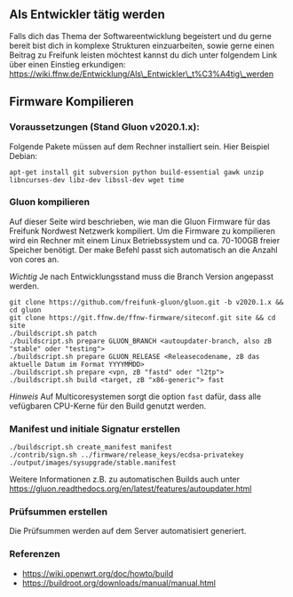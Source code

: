 ## Als Entwickler tätig werden

Falls dich das Thema der Softwareentwicklung begeistert und du gerne bereit bist dich in komplexe Strukturen einzuarbeiten, sowie gerne einen Beitrag zu Freifunk leisten möchtest kannst du dich unter folgendem Link über einen Einstieg erkundigen:
https://wiki.ffnw.de/Entwicklung/Als\_Entwickler\_t%C3%A4tig\_werden

## Firmware Kompilieren

### Voraussetzungen (Stand Gluon v2020.1.x):

Folgende Pakete müssen auf dem Rechner installiert sein. Hier Beispiel Debian:

    apt-get install git subversion python build-essential gawk unzip libncurses-dev libz-dev libssl-dev wget time

### Gluon kompilieren

Auf dieser Seite wird beschrieben, wie man die Gluon Firmware für das Freifunk Nordwest Netzwerk kompiliert. Um die Firmware zu kompilieren wird ein Rechner mit einem Linux Betriebssystem und ca. 70-100GB freier Speicher benötigt. Der make Befehl passt sich automatisch an die Anzahl von cores an.

*Wichtig* Je nach Entwicklungsstand muss die Branch Version angepasst werden.

    git clone https://github.com/freifunk-gluon/gluon.git -b v2020.1.x && cd gluon
    git clone https://git.ffnw.de/ffnw-firmware/siteconf.git site && cd site
    ./buildscript.sh patch
    ./buildscript.sh prepare GLUON_BRANCH <autoupdater-branch, also zB "stable" oder "testing">
    ./buildscript.sh prepare GLUON_RELEASE <Releasecodename, zB das aktuelle Datum im Format YYYYMMDD>
    ./buildscript.sh prepare <vpn, zB "fastd" oder "l2tp">
    ./buildscript.sh build <target, zB "x86-generic"> fast

*Hinweis* Auf Multicoresystemen sorgt die option `fast` dafür, dass alle vefügbaren CPU-Kerne für den Build genutzt werden.

### Manifest und initiale Signatur erstellen

    ./buildscript.sh create_manifest manifest
    ./contrib/sign.sh ../firmware/release_keys/ecdsa-privatekey ./output/images/sysupgrade/stable.manifest

Weitere Informationen z.B. zu automatischen Builds auch unter https://gluon.readthedocs.org/en/latest/features/autoupdater.html

### Prüfsummen erstellen

Die Prüfsummen werden auf dem Server automatisiert generiert.

### Referenzen

* https://wiki.openwrt.org/doc/howto/build
* https://buildroot.org/downloads/manual/manual.html
